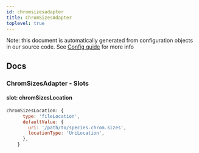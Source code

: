 ```yaml
---
id: chromsizesadapter
title: ChromSizesAdapter
toplevel: true
---
```


Note: this document is automatically generated from configuration objects in
our source code. See [Config guide](/docs/config_guide) for more info

## Docs

### ChromSizesAdapter - Slots

#### slot: chromSizesLocation

```js
chromSizesLocation: {
      type: 'fileLocation',
      defaultValue: {
        uri: '/path/to/species.chrom.sizes',
        locationType: 'UriLocation',
      },
    }
```
